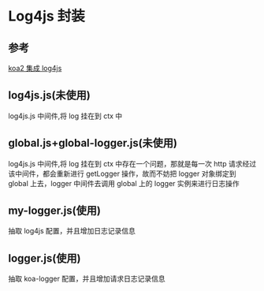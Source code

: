 # Log4js 封装

## 参考
[koa2 集成 log4js](http://shenyujie.cc/2018/05/29/log4js-koa2/)

## log4js.js(未使用)
log4js.js 中间件,将 log 挂在到 ctx 中

## global.js+global-logger.js(未使用)
log4js.js 中间件,将 log 挂在到 ctx 中存在一个问题，那就是每一次 http 请求经过该中间件，都会重新进行 getLogger 操作，故而不妨把 logger 对象绑定到 global 上去，logger 中间件去调用 global 上的 logger 实例来进行日志操作

## my-logger.js(使用)
抽取 log4js 配置，并且增加日志记录信息

## logger.js(使用)
抽取 koa-logger 配置，并且增加请求日志记录信息
